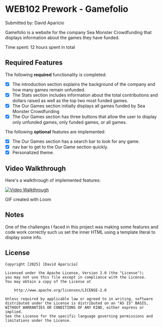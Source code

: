 # WEB102 Prework - Gamefolio

Submitted by: David Aparicio

Gamefolio is a website for the company Sea Monster Crowdfunding that displays information about the games they have funded.

Time spent: 12 hours spent in total

## Required Features

The following **required** functionality is completed:

* [x] The introduction section explains the background of the company and how many games remain unfunded.
* [x] The Stats section includes information about the total contributions and dollars raised as well as the top two most funded games.
* [x] The Our Games section initially displays all games funded by Sea Monster Crowdfunding
* [x] The Our Games section has three buttons that allow the user to display only unfunded games, only funded games, or all games.

The following **optional** features are implemented:

* [x] The Our Games section has a search bar to look for any game.
* [x] nav bar to get to the Our Game section quickly.
* [x] Personalized theme.

## Video Walkthrough

Here's a walkthrough of implemented features:

[![Video Walkthrough](https://via.placeholder.com/600x400.png?text=Video+Walkthrough)](https://www.loom.com/share/e6294b027f5c4980b7306afe63faaa79?sid=89490369-fa35-4fb1-a1cb-4aa18ac6453a)


<!-- Replace this with whatever GIF tool you used! -->
GIF created with Loom
<!-- Recommended tools:
[Kap](https://getkap.co/) for macOS
[ScreenToGif](https://www.screentogif.com/) for Windows
[peek](https://github.com/phw/peek) for Linux. -->

## Notes

One of the challenges I faced in this project was making some features and code work correctly such us set the inner HTML using a template literal to display some info.

## License

    Copyright [2025] [David Aparicio]

    Licensed under the Apache License, Version 2.0 (the "License");
    you may not use this file except in compliance with the License.
    You may obtain a copy of the License at

        http://www.apache.org/licenses/LICENSE-2.0

    Unless required by applicable law or agreed to in writing, software
    distributed under the License is distributed on an "AS IS" BASIS,
    WITHOUT WARRANTIES OR CONDITIONS OF ANY KIND, either express or implied.
    See the License for the specific language governing permissions and
    limitations under the License.
